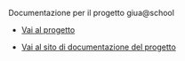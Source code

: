 Documentazione per il progetto giua@school

- [Vai al progetto](https://github.com/trinko/giuaschool)

- [Vai al sito di documentazione del progetto](https://trinko.github.io/giuaschool-docs/)
